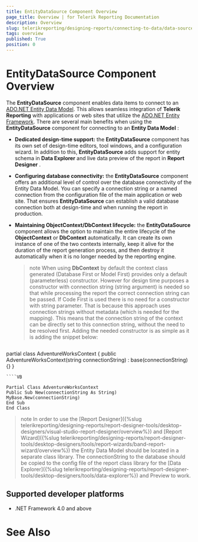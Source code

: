 ```yaml
---
title: EntityDataSource Component Overview
page_title: Overview | for Telerik Reporting Documentation
description: Overview
slug: telerikreporting/designing-reports/connecting-to-data/data-source-components/entitydatasource-component/overview
tags: overview
published: True
position: 0
---
```


# EntityDataSource Component Overview



The __EntityDataSource__  component enables data items to connect to an [ADO.NET Entity Data Model](https://docs.microsoft.com/en-us/dotnet/framework/data/adonet/entity-data-model).      	This allows seamless integration of __Telerik Reporting__  with applications or web sites that utilize      	the [ADO.NET Entity Framework](https://docs.microsoft.com/en-us/dotnet/framework/data/adonet/ef/overview). There are several main benefits when using the __EntityDataSource__       	component for connecting to an __Entity Data Model__ :

*  __Dedicated design-time support:__  the __EntityDataSource__  component has its own set of design-time editors,
	tool windows, and a configuration wizard. In addition to this, __EntityDataSource__  adds support for entity schema
	in __Data Explorer__  and live data preview of the report in __Report Designer__  .

*  __Configuring database connectivity:__  the __EntityDataSource__  component offers an additional level of 
	control over the database connectivity of the Entity Data Model. You can specify a connection string or a named 
	connection from the configuration file of the main application or web site. That ensures __EntityDataSource__  can 
	establish a valid database connection both at design-time and when running the report in production.

*  __Maintaining ObjectContext/DbContext lifecycle:__  the __EntityDataSource__  component allows 
	the option to maintain the entire lifecycle of the __ObjectContext__  or __DbContext__  automatically. It can create its own
    instance of one of the two contexts internally, keep it alive for the duration of the report generation process,
    and then destroy it automatically when it is no longer needed by the reporting engine.

   >note     When using  __DbContext__  by default the context class generated (Database First or Model First) provides only a default (parameterless) constructor.      However for design time purposes a constructor with connection string (string argument) is needed so that while processing the report the correct      connection string can be passed.      If Code First is used there is no need for a constructor with string parameter.      That is because this approach uses connection strings without metadata (which is  needed for the mapping). This means that the connection string of the context can be directly set to this connection string, without the need to be resolved first.      Adding the needed constructor is as simple as it is adding the snippet below:    

	
    ````C#

partial class AdventureWorksContext
{
public AdventureWorksContext(string connectionString) : base(connectionString) {}
}
````
````VB

Partial Class AdventureWorksContext
Public Sub New(connectionString As String)
MyBase.New(connectionString)
End Sub
End Class
````




>note In order to use the [Report Designer]({%slug telerikreporting/designing-reports/report-designer-tools/desktop-designers/visual-studio-report-designer/overview%}) and [Report Wizard]({%slug telerikreporting/designing-reports/report-designer-tools/desktop-designers/tools/report-wizards/band-report-wizard/overview%})           the Entity Data Model should be located in a separate class library. The connectionString to the database should be copied to the config file of the report class           library for the [Data Explorer]({%slug telerikreporting/designing-reports/report-designer-tools/desktop-designers/tools/data-explorer%}) and Preview to work.         


## Supported developer platforms

* .NET Framework 4.0 and above             

# See Also


